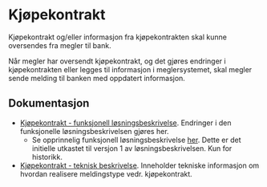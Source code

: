 Kjøpekontrakt
=============

Kjøpekontrakt og/eller informasjon fra kjøpekontrakten skal kunne oversendes fra megler til bank.

Når megler har oversendt kjøpekontrakt, og det gjøres endringer i kjøpekontrakten eller legges til informasjon i meglersystemet, skal megler sende melding til banken med  oppdatert informasjon. 

## Dokumentasjon
* [Kjøpekontrakt - funksjonell løsningsbeskrivelse](./kjoepekontrakt-loesningsbeskrivelse.md). Endringer i den funksjonelle løsningsbeskrivelsen gjøres her. 
  - Se opprinnelig funksjonell løsningsbeskrivelse [her](Digital&#32;eiendomshandel&#32;-&#32;Løsningsbeskrivelse&#32;Kjøpekontrakt&#32;v1.0&#32;-&#32;2020-11-25.pdf). Dette er det initielle utkastet til versjon 1 av løsningsbeskrivelsen. Kun for historikk.  
* [Kjøpekontrakt - teknisk beskrivelse](./kjoepekontrakt-teknisk-beskrivelse.md). Inneholder tekniske informasjon om hvordan realisere meldingstype vedr. kjøpekontrakt.
  
